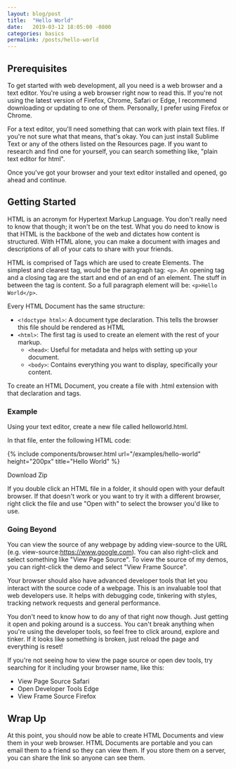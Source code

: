 ```yaml
---
layout: blog/post
title:  "Hello World"
date:   2019-03-12 18:05:00 -0800
categories: basics
permalink: /posts/hello-world
---
```


## Prerequisites
To get started with web development, all you need is a web browser and a text editor. You're using a web browser right now to read this. If you're not using the latest version of Firefox, Chrome, Safari or Edge, I recommend downloading or updating to one of them. Personally, I prefer using Firefox or Chrome.

For a text editor, you'll need something that can work with plain text files. If you're not sure what that means, that's okay. You can just install Sublime Text or any of the others listed on the Resources page. If you want to research and find one for yourself, you can search something like, "plain text editor for html".

Once you've got your browser and your text editor installed and opened, go ahead and continue.

## Getting Started
HTML is an acronym for Hypertext Markup Language. You don't really need to know that though; it won't be on the test. What you do need to know is that HTML is the backbone of the web and dictates how content is structured. With HTML alone, you can make a document with images and descriptions of all of your cats to share with your friends.

HTML is comprised of Tags which are used to create Elements. The simplest and clearest tag, would be the paragraph tag: `<p>`. An opening tag and a closing tag are the start and end of an end of an element. The stuff in between the tag is content. So a full paragraph element will be:
`<p>Hello World</p>`.

Every HTML Document has the same structure:

* `<!doctype html>`: A document type declaration. This tells the browser this file should be rendered as HTML
* `<html>`: The first tag is used to create an element with the rest of your markup.
    * `<head>`: Useful for metadata and helps with setting up your document.
    * `<body>`:  Contains everything you want to display, specifically your content.

To create an HTML Document, you create a file with .html extension with that declaration and tags.

### Example
Using your text editor, create a new file called helloworld.html.

In that file, enter the following HTML code:

{% include components/browser.html url="/examples/hello-world" height="200px" title="Hello World" %}

Download Zip

If you double click an HTML file in a folder, it should open with your default browser. If that doesn't work or you want to try it with a different browser, right click the file and use "Open with" to select the browser you'd like to use.

### Going Beyond
You can view the source of any webpage by adding view-source to the URL (e.g. view-source:https://www.google.com). You can also right-click and select something like "View Page Source". To view the source of my demos, you can right-click the demo and select "View Frame Source".

Your browser should also have advanced developer tools that let you interact with the source code of a webpage. This is an invaluable tool that web developers use. It helps with debugging code, tinkering with styles, tracking network requests and general performance. 

You don't need to know how to do any of that right now though. Just getting it open and poking around is a success. You can't break anything when you're using the developer tools, so feel free to click around, explore and tinker. If it looks like something is broken, just reload the page and everything is reset!

If you're not seeing how to view the page source or open dev tools, try searching for it including your browser name, like this:

* View Page Source Safari
* Open Developer Tools Edge
* View Frame Source Firefox

## Wrap Up
At this point, you should now be able to create HTML Documents and view them in your web browser. HTML Documents are portable and you can email them to a friend so they can view them. If you store them on a server, you can share the link so anyone can see them.
